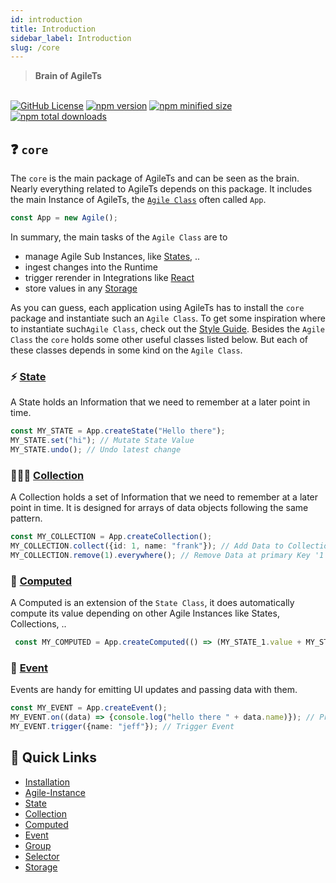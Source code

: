 ```yaml
---
id: introduction
title: Introduction
sidebar_label: Introduction
slug: /core
---
```


> **Brain of AgileTs**

<br />

<a href="https://github.com/agile-ts/agile">
  <img src="https://img.shields.io/github/license/agile-ts/agile.svg?label=license&style=flat&colorA=293140&colorB=4a4872" alt="GitHub License"/></a>
<a href="https://npm.im/@agile-ts/core">
  <img src="https://img.shields.io/npm/v/@agile-ts/core.svg?label=npm&style=flat&colorA=293140&colorB=4a4872" alt="npm version"/></a>
<a href="https://npm.im/@agile-ts/core">
  <img src="https://img.shields.io/bundlephobia/min/@agile-ts/core.svg?label=minified%20size&style=flat&colorA=293140&colorB=4a4872" alt="npm minified size"/></a>
<a href="https://npm.im/@agile-ts/core">
  <img src="https://img.shields.io/npm/dt/@agile-ts/core.svg?label=downloads&style=flat&colorA=293140&colorB=4a4872" alt="npm total downloads"/></a>


## ❓ `core`


The `core` is the main package of AgileTs and can be seen as the brain. Nearly everything related to AgileTs depends on this package. 
It includes the main Instance of AgileTs, the [`Agile Class`](./features/agile-instance/Introduction.md) often
called `App`.
```ts
const App = new Agile();
```
In summary, the main tasks of the `Agile Class` are to
- manage Agile Sub Instances, like [States](./features/state/Introduction.md), ..
- ingest changes into the Runtime
- trigger rerender in Integrations like [React](../react/Introduction.md)
- store values in any [Storage](./features/storage/Introduction.md)

As you can guess, each application using AgileTs has to install
the `core` package and instantiate such an `Agile Class`.
To get some inspiration where to instantiate such`Agile Class`, check out the [Style Guide](../../main/StyleGuide.md).
Besides the `Agile Class` the `core` holds some other useful classes
listed below. But each of these classes depends in some kind on the `Agile Class`.

### ⚡️ [State](./features/state/Introduction.md)
A State holds an Information that we need to remember at a later point in time.
```ts
const MY_STATE = App.createState("Hello there");
MY_STATE.set("hi"); // Mutate State Value
MY_STATE.undo(); // Undo latest change
```

### 👨‍👧‍👦 [Collection](./features/collection/Introduction.md)
A Collection holds a set of Information that we need to remember at a later point in time.
It is designed for arrays of data objects following the same pattern.
```ts
const MY_COLLECTION = App.createCollection();
MY_COLLECTION.collect({id: 1, name: "frank"}); // Add Data to Collection
MY_COLLECTION.remove(1).everywhere(); // Remove Data at primary Key '1' from Collection
```

### 🤖 [Computed](./features/state/Introduction.md)
A Computed is an extension of the `State Class`, it does automatically compute its value depending on other Agile Instances like States, Collections, ..
```ts
 const MY_COMPUTED = App.createComputed(() => (MY_STATE_1.value + MY_STATE_2.value));
```

### 🚌 [Event](./features/event/Introduction.md)
Events are handy for emitting UI updates and passing data with them.
```ts
const MY_EVENT = App.createEvent();
MY_EVENT.on((data) => {console.log("hello there " + data.name)}); // Print 'hello there jeff' if Event gets triggered
MY_EVENT.trigger({name: "jeff"}); // Trigger Event
```

## 🚀 Quick Links
- [Installation](./Installation.md)
- [Agile-Instance](./features/agile-instance/Introduction.md)
- [State](./features/state/Introduction.md)
- [Collection](./features/collection/Introduction.md)
- [Computed](./features/computed/Introduction.md)
- [Event](./features/event/Introduction.md)
- [Group](./features/collection/group/Introduction.md)
- [Selector](./features/collection/selector/Introduction.md)
- [Storage](./features/storage/Introduction.md)